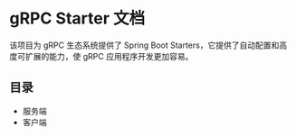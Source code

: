 # gRPC Starter 文档

该项目为 gRPC 生态系统提供了 Spring Boot Starters，它提供了自动配置和高度可扩展的能力，使 gRPC 应用程序开发更加容易。

## 目录

- 服务端
- 客户端
